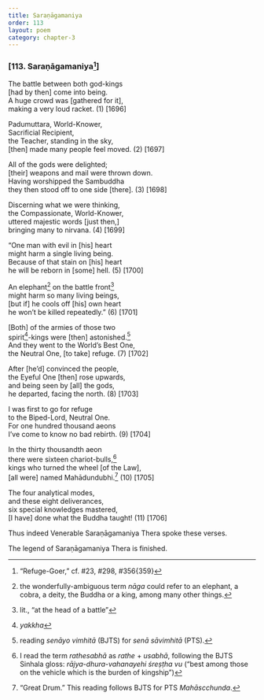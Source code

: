 ```yaml
---
title: Saraṇāgamaniya
order: 113
layout: poem
category: chapter-3
---
```


### \[113. Saraṇāgamaniya[^1]\]

The battle between both god-kings  
\[had by then\] come into being.  
A huge crowd was \[gathered for it\],  
making a very loud racket. (1) \[1696\]

Padumuttara, World-Knower,  
Sacrificial Recipient,  
the Teacher, standing in the sky,  
\[then\] made many people feel moved. (2) \[1697\]

All of the gods were delighted;  
\[their\] weapons and mail were thrown down.  
Having worshipped the Sambuddha  
they then stood off to one side \[there\]. (3) \[1698\]

Discerning what we were thinking,  
the Compassionate, World-Knower,  
uttered majestic words \[just then,\]  
bringing many to nirvana. (4) \[1699\]

“One man with evil in \[his\] heart  
might harm a single living being.  
Because of that stain on \[his\] heart  
he will be reborn in \[some\] hell. (5) \[1700\]

An elephant[^2] on the battle front[^3]  
might harm so many living beings,  
\[but if\] he cools off \[his\] own heart  
he won’t be killed repeatedly.” (6) \[1701\]

\[Both\] of the armies of those two  
spirit[^4]-kings were \[then\] astonished.[^5]  
And they went to the World’s Best One,  
the Neutral One, \[to take\] refuge. (7) \[1702\]

After \[he’d\] convinced the people,  
the Eyeful One \[then\] rose upwards,  
and being seen by \[all\] the gods,  
he departed, facing the north. (8) \[1703\]

I was first to go for refuge  
to the Biped-Lord, Neutral One.  
For one hundred thousand aeons  
I’ve come to know no bad rebirth. (9) \[1704\]

In the thirty thousandth aeon  
there were sixteen chariot-bulls,[^6]  
kings who turned the wheel \[of the Law\],  
\[all were\] named Mahādundubhi.[^7] (10) \[1705\]

The four analytical modes,  
and these eight deliverances,  
six special knowledges mastered,  
\[I have\] done what the Buddha taught! (11) \[1706\]

Thus indeed Venerable Saraṇāgamaniya Thera spoke these verses.

The legend of Saraṇāgamaniya Thera is finished.

[^1]: “Refuge-Goer,” cf. \#23, \#298, \#356{359}

[^2]: the wonderfully-ambiguous term *nāga* could refer to an elephant, a cobra, a deity, the Buddha or a king, among many other things.

[^3]: lit., “at the head of a battle”

[^4]: *yakkha*

[^5]: reading *senāyo vimhitā* (BJTS) for *senā sāvimhitā* (PTS).

[^6]: I read the term *rathesabhā* as *rathe* + *usabhā*, following the BJTS Sinhala gloss: *rājya-dhura-vahanayehi śreṣṭha vu* (“best among those on the vehicle which is the burden of kingship”)

[^7]: “Great Drum.” This reading follows BJTS for PTS *Mahās<span class="diacritics" data-state="on">c</span><span class="no-diacritics" data-state="off">ch</span>unda*.
